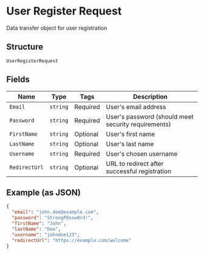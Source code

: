 
# User Register Request

Data transfer object for user registration

## Structure

`UserRegisterRequest`

## Fields

| Name | Type | Tags | Description |
|  --- | --- | --- | --- |
| `Email` | `string` | Required | User's email address |
| `Password` | `string` | Required | User's password (should meet security requirements) |
| `FirstName` | `string` | Optional | User's first name |
| `LastName` | `string` | Optional | User's last name |
| `Username` | `string` | Required | User's chosen username |
| `RedirectUrl` | `string` | Optional | URL to redirect after successful registration |

## Example (as JSON)

```json
{
  "email": "john.doe@example.com",
  "password": "StrongP@ssw0rd!",
  "firstName": "John",
  "lastName": "Doe",
  "username": "johndoe123",
  "redirectUrl": "https://example.com/welcome"
}
```

